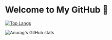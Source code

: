 # Welcome to My GitHub 🙌

[![Top Langs](https://github-readme-stats.vercel.app/api/top-langs/?username=delay-100&layout=compact)](https://github.com/delay-100/github-readme-stats)

![Anurag's GitHub stats](https://github-readme-stats.vercel.app/api?username=delay-100&show_icons=true&theme=radical)
